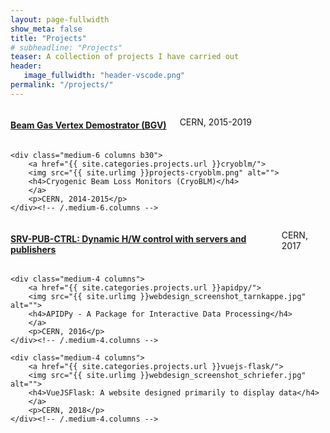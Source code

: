 ```yaml
---
layout: page-fullwidth
show_meta: false
title: "Projects"
# subheadline: "Projects"
teaser: A collection of projects I have carried out
header:
   image_fullwidth: "header-vscode.png"
permalink: "/projects/"
---
```

<!-- Projects
<ul>
    {% for post in site.categories.projects %}
    <li><a href="{{ site.url }}{{ post.url }}">{{ post.title }}</a></li>
    {% endfor %}
</ul> -->

<div class="row t60">
    <div class="medium-6 columns b30">
        <a href="{{ site.categories.projects.url }}bgv/">
        <img src="{{ site.urlimg }}projects-bgv-animation-1.gif" alt="">
        <h4>Beam Gas Vertex Demostrator (BGV)</h4>
        </a>
        <p>CERN, 2015-2019</p>
    </div><!-- /.medium-6.columns -->

    <div class="medium-6 columns b30">
        <a href="{{ site.categories.projects.url }}cryoblm/">
        <img src="{{ site.urlimg }}projects-cryoblm.png" alt="">
        <h4>Cryogenic Beam Loss Monitors (CryoBLM)</h4>
        </a>
        <p>CERN, 2014-2015</p>
    </div><!-- /.medium-6.columns -->
</div>

<!-- /.row -->

<div class="row t30">
    <div class="medium-4 columns">
        <a href="{{ site.categories.projects.url }}srv-pub-ctrl/">
        <img src="{{ site.urlimg }}projects-srvpubctrl.png" alt="">
        <h4>SRV-PUB-CTRL: Dynamic H/W control with servers and publishers</h4>
        </a>
        <p>CERN, 2017</p>
    </div><!-- /.medium-4.columns -->

    <div class="medium-4 columns">
        <a href="{{ site.categories.projects.url }}apidpy/">
        <img src="{{ site.urlimg }}webdesign_screenshot_tarnkappe.jpg" alt="">
        <h4>APIDPy - A Package for Interactive Data Processing</h4>
        </a>
        <p>CERN, 2016</p>
    </div><!-- /.medium-4.columns -->

    <div class="medium-4 columns">
        <a href="{{ site.categories.projects.url }}vuejs-flask/">
        <img src="{{ site.urlimg }}webdesign_screenshot_schriefer.jpg" alt="">
        <h4>VueJSFlask: A website designed primarily to display data</h4>
        </a>
        <p>CERN, 2018</p>
    </div><!-- /.medium-4.columns -->
</div><!-- /.row -->
